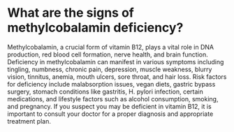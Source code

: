 # What are the signs of methylcobalamin deficiency?

Methylcobalamin, a crucial form of vitamin B12, plays a vital role in DNA production, red blood cell formation, nerve health, and brain function. Deficiency in methylcobalamin can manifest in various symptoms including tingling, numbness, chronic pain, depression, muscle weakness, blurry vision, tinnitus, anemia, mouth ulcers, sore throat, and hair loss. Risk factors for deficiency include malabsorption issues, vegan diets, gastric bypass surgery, stomach conditions like gastritis, H. pylori infection, certain medications, and lifestyle factors such as alcohol consumption, smoking, and pregnancy. If you suspect you may be deficient in vitamin B12, it is important to consult your doctor for a proper diagnosis and appropriate treatment plan.